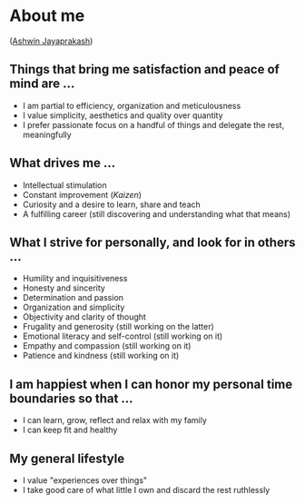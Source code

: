 # About me

([Ashwin Jayaprakash](https://ashwinjay.github.io/))

## Things that bring me satisfaction and peace of mind are ...

  - I am partial to efficiency, organization and meticulousness
  - I value simplicity, aesthetics and quality over quantity
  - I prefer passionate focus on a handful of things and delegate the rest, meaningfully

## What drives me ...

  - Intellectual stimulation
  - Constant improvement (*Kaizen*)
  - Curiosity and a desire to learn, share and teach
  - A fulfilling career (still discovering and understanding what that means)

## What I strive for personally, and look for in others ...

  - Humility and inquisitiveness
  - Honesty and sincerity
  - Determination and passion
  - Organization and simplicity
  - Objectivity and clarity of thought
  - Frugality and generosity (still working on the latter)
  - Emotional literacy and self-control (still working on it)
  - Empathy and compassion (still working on it)
  - Patience and kindness (still working on it)

## I am happiest when I can honor my personal time boundaries so that ...

  - I can learn, grow, reflect and relax with my family
  - I can keep fit and healthy

## My general lifestyle

  - I value "experiences over things"
  - I take good care of what little I own and discard the rest ruthlessly
